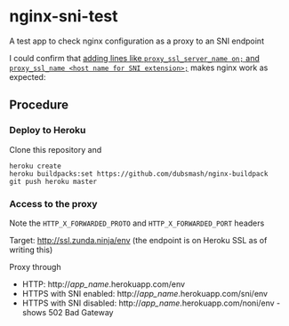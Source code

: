 # nginx-sni-test
A test app to check nginx configuration as a proxy to an SNI endpoint

I could confirm that [adding lines like `proxy_ssl_server_name on;` and `proxy_ssl_name <host name for SNI extension>;`](https://github.com/zunda/nginx-sni-test/blob/master/config/nginx.conf.erb#L47-L48) makes nginx work as expected:

## Procedure
### Deploy to Heroku
Clone this repository and

```
heroku create
heroku buildpacks:set https://github.com/dubsmash/nginx-buildpack
git push heroku master
```

### Access to the proxy
Note the `HTTP_X_FORWARDED_PROTO` and `HTTP_X_FORWARDED_PORT` headers

Target: http://ssl.zunda.ninja/env
(the endpoint is on Heroku SSL as of writing this)

Proxy through
- HTTP: http://*app_name*.herokuapp.com/env
- HTTPS with SNI enabled: http://*app_name*.herokuapp.com/sni/env
- HTTPS with SNI disabled: http://*app_name*.herokuapp.com/noni/env -
  shows 502 Bad Gateway

